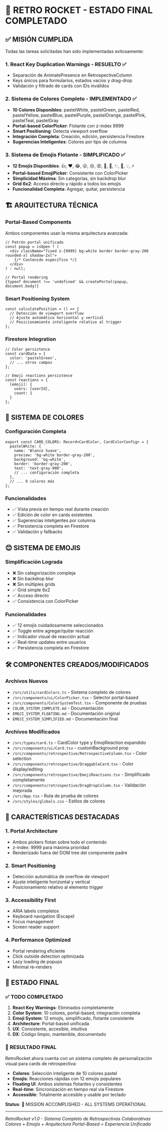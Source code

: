 # 🚀 RETRO ROCKET - ESTADO FINAL COMPLETADO

## ✅ MISIÓN CUMPLIDA

Todas las tareas solicitadas han sido implementadas exitosamente:

### 1. **React Key Duplication Warnings - RESUELTO** ✅
- Separación de AnimatePresence en RetrospectiveColumn
- Keys únicos para formularios, estados vacíos y drag-drop
- Validación y filtrado de cards con IDs inválidos

### 2. **Sistema de Colores Completo - IMPLEMENTADO** ✅
- **10 Colores Disponibles**: pastelWhite, pastelGreen, pastelRed, pastelYellow, pastelBlue, pastelPurple, pastelOrange, pastelPink, pastelTeal, pastelGray
- **Portal-based ColorPicker**: Flotante con z-index 9999
- **Smart Positioning**: Detecta viewport overflow
- **Integración Completa**: Creación, edición, persistencia Firestore
- **Sugerencias Inteligentes**: Colores por tipo de columna

### 3. **Sistema de Emojis Flotante - SIMPLIFICADO** ✅
- **12 Emojis Disponibles**: 👍, ❤️, 😂, 😮, 😢, 😡, 🎉, 🤔, ✨, 🚀, 💡, ⚡
- **Portal-based EmojiPicker**: Consistente con ColorPicker
- **Simplicidad Máxima**: Sin categorías, sin backdrop blur
- **Grid 6x2**: Acceso directo y rápido a todos los emojis
- **Funcionalidad Completa**: Agregar, quitar, persistencia

## 🏗️ ARQUITECTURA TÉCNICA

### Portal-Based Components
Ambos componentes usan la misma arquitectura avanzada:
```tsx
// Patrón portal unificado
const popup = isOpen ? (
  <div className="fixed z-[9999] bg-white border border-gray-200 rounded-xl shadow-2xl">
    {/* Contenido específico */}
  </div>
) : null;

// Portal rendering
{typeof document !== 'undefined' && createPortal(popup, document.body)}
```

### Smart Positioning System
```tsx
const calculatePosition = () => {
  // Detección de viewport overflow
  // Ajuste automático horizontal y vertical
  // Posicionamiento inteligente relativo al trigger
};
```

### Firestore Integration
```tsx
// Color persistence
const cardData = {
  color: 'pastelGreen',
  // ... otros campos
};

// Emoji reactions persistence
const reactions = {
  [emoji]: {
    users: [userId],
    count: 1
  }
};
```

## 🎨 SISTEMA DE COLORES

### Configuración Completa
```tsx
export const CARD_COLORS: Record<CardColor, CardColorConfig> = {
  pastelWhite: {
    name: 'Blanco Suave',
    preview: 'bg-white border-gray-200',
    background: 'bg-white',
    border: 'border-gray-200',
    text: 'text-gray-900',
    // ... configuración completa
  },
  // ... 9 colores más
};
```

### Funcionalidades
- ✅ Vista previa en tiempo real durante creación
- ✅ Edición de color en cards existentes
- ✅ Sugerencias inteligentes por columna
- ✅ Persistencia completa en Firestore
- ✅ Validación y fallbacks

## 😊 SISTEMA DE EMOJIS

### Simplificación Lograda
- ❌ Sin categorización compleja
- ❌ Sin backdrop blur
- ❌ Sin múltiples grids
- ✅ Grid simple 6x2
- ✅ Acceso directo
- ✅ Consistencia con ColorPicker

### Funcionalidades
- ✅ 12 emojis cuidadosamente seleccionados
- ✅ Toggle entre agregar/quitar reacción
- ✅ Indicador visual de reacción actual
- ✅ Real-time updates entre usuarios
- ✅ Persistencia completa en Firestore

## 🛠️ COMPONENTES CREADOS/MODIFICADOS

### Archivos Nuevos
- `/src/utils/cardColors.ts` - Sistema completo de colores
- `/src/components/ui/ColorPicker.tsx` - Selector portal-based
- `/src/components/ColorSystemTest.tsx` - Componente de pruebas
- `COLOR_SYSTEM_COMPLETE.md` - Documentación
- `EMOJI_SYSTEM_FLOATING.md` - Documentación original
- `EMOJI_SYSTEM_SIMPLIFIED.md` - Documentación final

### Archivos Modificados
- `/src/types/card.ts` - CardColor type y EmojiReaction expandido
- `/src/components/ui/Card.tsx` - customBackground prop
- `/src/components/retrospective/RetrospectiveColumn.tsx` - Color selection
- `/src/components/retrospective/DraggableCard.tsx` - Color display/editing
- `/src/components/retrospective/EmojiReactions.tsx` - Simplificado completamente
- `/src/components/retrospective/DragDropColumn.tsx` - Validación mejorada
- `/src/App.tsx` - Ruta de prueba de colores
- `/src/styles/globals.css` - Estilos de colores

## 🎯 CARACTERÍSTICAS DESTACADAS

### 1. **Portal Architecture**
- Ambos pickers flotan sobre todo el contenido
- z-index: 9999 para máxima prioridad
- Renderizado fuera del DOM tree del componente padre

### 2. **Smart Positioning**
- Detección automática de overflow de viewport
- Ajuste inteligente horizontal y vertical
- Posicionamiento relativo al elemento trigger

### 3. **Accessibility First**
- ARIA labels completos
- Keyboard navigation (Escape)
- Focus management
- Screen reader support

### 4. **Performance Optimized**
- Portal rendering eficiente
- Click outside detection optimizada
- Lazy loading de popups
- Minimal re-renders

## 🚀 ESTADO FINAL

### ✅ TODO COMPLETADO
1. **React Key Warnings**: Eliminados completamente
2. **Color System**: 10 colores, portal-based, integración completa
3. **Emoji System**: 12 emojis, simplificado, flotante consistente
4. **Architecture**: Portal-based unificada
5. **UX**: Consistente, accesible, intuitiva
6. **DX**: Código limpio, mantenible, documentado

### 🎉 RESULTADO FINAL
RetroRocket ahora cuenta con un sistema completo de personalización visual para cards de retrospectiva:

- **Colores**: Selección inteligente de 10 colores pastel
- **Emojis**: Reacciones rápidas con 12 emojis populares
- **Floating UI**: Ambos sistemas flotantes y consistentes
- **Real-time**: Sincronización en tiempo real via Firestore
- **Accessible**: Totalmente accesible y usable por teclado

**Status**: 🎯 MISSION ACCOMPLISHED - ALL SYSTEMS OPERATIONAL

---

*RetroRocket v1.0 - Sistema Completo de Retrospectivas Colaborativas*
*Colores + Emojis + Arquitectura Portal-Based = Experiencia Unificada*
